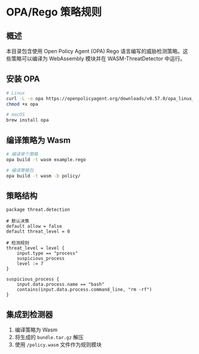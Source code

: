 # OPA/Rego 策略规则

## 概述

本目录包含使用 Open Policy Agent (OPA) Rego 语言编写的威胁检测策略。这些策略可以编译为 WebAssembly 模块并在 WASM-ThreatDetector 中运行。

## 安装 OPA

```bash
# Linux
curl -L -o opa https://openpolicyagent.org/downloads/v0.57.0/opa_linux_amd64_static
chmod +x opa

# macOS
brew install opa
```

## 编译策略为 Wasm

```bash
# 编译单个策略
opa build -t wasm example.rego

# 编译策略包
opa build -t wasm -b policy/
```

## 策略结构

```rego
package threat.detection

# 默认决策
default allow = false
default threat_level = 0

# 检测规则
threat_level = level {
    input.type == "process"
    suspicious_process
    level := 7
}

suspicious_process {
    input.data.process.name == "bash"
    contains(input.data.process.command_line, "rm -rf")
}
```

## 集成到检测器

1. 编译策略为 Wasm
2. 将生成的 `bundle.tar.gz` 解压
3. 使用 `/policy.wasm` 文件作为规则模块
